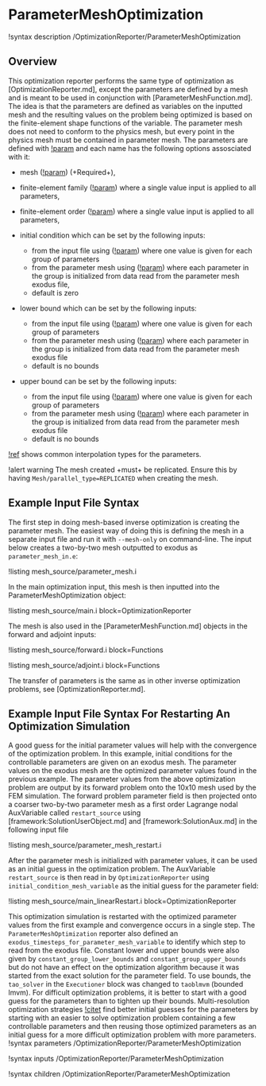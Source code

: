 # ParameterMeshOptimization

!syntax description /OptimizationReporter/ParameterMeshOptimization

## Overview

This optimization reporter performs the same type of optimization as [OptimizationReporter.md], except the parameters are defined by a mesh and is meant to be used in conjunction with [ParameterMeshFunction.md]. The idea is that the parameters are defined as variables on the inputted mesh and the resulting values on the problem being optimized is based on the finite-element shape functions of the variable. The parameter mesh does not need to conform to the physics mesh, but every point in the physics mesh must be contained in parameter mesh. The parameters are defined with [!param](/OptimizationReporter/ParameterMeshOptimization/parameter_names) and each name has the following options assosciated with it:

- mesh ([!param](/OptimizationReporter/ParameterMeshOptimization/parameter_meshes)) (+Required+),
- finite-element family ([!param](/OptimizationReporter/ParameterMeshOptimization/parameter_families)) where a single value input is applied to all parameters,
- finite-element order ([!param](/OptimizationReporter/ParameterMeshOptimization/parameter_orders)) where a single value input is applied to all parameters,
- initial condition which can be set by the following inputs:

  - from the input file using ([!param](/OptimizationReporter/ParameterMeshOptimization/constant_group_initial_condition)) where one value is given for each group of parameters
  - from the parameter mesh using ([!param](/OptimizationReporter/ParameterMeshOptimization/initial_condition_mesh_variable)) where each parameter in the group is initialized from data read from the parameter mesh exodus file,
  - default is zero
  
- lower bound which can be set by the following inputs:

  - from the input file using ([!param](/OptimizationReporter/ParameterMeshOptimization/constant_group_lower_bounds)) where one value is given for each group of parameters
  - from the parameter mesh using ([!param](/OptimizationReporter/ParameterMeshOptimization/lower_bound_mesh_variable)) where each parameter in the group is initialized from data read from the parameter mesh exodus file
  - default is no bounds

- upper bound can be set by the following inputs:

  - from the input file using ([!param](/OptimizationReporter/ParameterMeshOptimization/constant_group_upper_bounds)) where one value is given for each group of parameters
  - from the parameter mesh using ([!param](/OptimizationReporter/ParameterMeshOptimization/upper_bound_mesh_variable)) where each parameter in the group is initialized from data read from the parameter mesh exodus file
  - default is no bounds

[!ref](ParameterMeshFunction.md#tab:fe_types) shows common interpolation types for the parameters.

!alert warning
The mesh created +must+ be replicated. Ensure this by having `Mesh/parallel_type=REPLICATED` when creating the mesh.

## Example Input File Syntax

The first step in doing mesh-based inverse optimization is creating the parameter mesh. The easiest way of doing this is defining the mesh in a separate input file and run it with `--mesh-only` on command-line. The input below creates a two-by-two mesh outputted to exodus as `parameter_mesh_in.e`:

!listing mesh_source/parameter_mesh.i

In the main optimization input, this mesh is then inputted into the ParameterMeshOptimization object:

!listing mesh_source/main.i block=OptimizationReporter

The mesh is also used in the [ParameterMeshFunction.md] objects in the forward and adjoint inputs:

!listing mesh_source/forward.i block=Functions

!listing mesh_source/adjoint.i block=Functions

The transfer of parameters is the same as in other inverse optimization problems, see [OptimizationReporter.md].

## Example Input File Syntax For Restarting An Optimization Simulation

A good guess for the initial parameter values will help with the convergence of the optimization problem.  In this example, initial conditions for the controllable parameters are given on an exodus mesh.  The parameter values on the exodus mesh are the optimized parameter values found in the previous example.  The parameter values from the above optimization problem are output by its forward problem onto the 10x10 mesh used by the FEM simulation.  The forward problem parameter field is then projected onto a coarser two-by-two parameter mesh as a first order Lagrange nodal AuxVariable called `restart_source` using [framework:SolutionUserObject.md] and [framework:SolutionAux.md] in the following input file

!listing mesh_source/parameter_mesh_restart.i

After the parameter mesh is initialized with parameter values, it can be used as an initial guess in the optimization problem.  The AuxVariable `restart_source` is then read in by `OptimizationReporter` using `initial_condition_mesh_variable` as the initial guess for the parameter field:  

!listing mesh_source/main_linearRestart.i block=OptimizationReporter

This optimization simulation is restarted with the optimized parameter values from the first example and convergence occurs in a single step.  The `ParameterMeshOptimization` reporter also defined an `exodus_timesteps_for_parameter_mesh_variable` to identify which step to read from the exodus file.  Constant lower and upper bounds were also given by `constant_group_lower_bounds` and `constant_group_upper_bounds` but do not have an effect on the optimization algorithm because it was started from the exact solution for the parameter field.  To use bounds, the `tao_solver` in the `Executioner` block was changed to `taoblmvm` (bounded lmvm).  For difficult optimization problems, it is better to start with a good guess for the parameters than to tighten up their bounds.  Multi-resolution optimization strategies [!citet](eslaminia2022full) find better initial guesses for the parameters by starting with an easier to solve optimization problem containing a few controllable parameters and then reusing those optimized parameters as an initial guess for a more difficult optimization problem with more parameters.
!syntax parameters /OptimizationReporter/ParameterMeshOptimization

!syntax inputs /OptimizationReporter/ParameterMeshOptimization

!syntax children /OptimizationReporter/ParameterMeshOptimization
